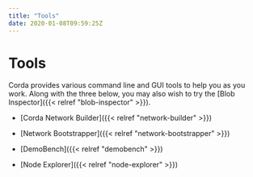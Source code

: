 ```yaml
---
title: "Tools"
date: 2020-01-08T09:59:25Z
---
```



# Tools
Corda provides various command line and GUI tools to help you as you work. Along with the three below, you may also
            wish to try the [Blob Inspector]({{< relref "blob-inspector" >}}).


* [Corda Network Builder]({{< relref "network-builder" >}})

* [Network Bootstrapper]({{< relref "network-bootstrapper" >}})

* [DemoBench]({{< relref "demobench" >}})

* [Node Explorer]({{< relref "node-explorer" >}})



